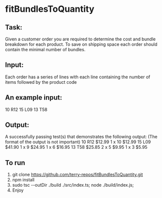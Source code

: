# fitBundlesToQuantity

## Task:
Given a customer order you are required to determine the cost and bundle breakdown for
each product. To save on shipping space each order should contain the minimal number
of bundles.
## Input:
Each order has a series of lines with each line containing the number of items followed by
the product code
## An example input:
10 R12
15 L09
13 T58
## Output:
A successfully passing test(s) that demonstrates the following output: (The format of the
output is not important)
10 R12 $12.99
1 x 10 $12.99
15 L09 $41.90
1 x 9 $24.95
1 x 6 $16.95
13 T58 $25.85
2 x 5 $9.95
1 x 3 $5.95

## To run
1. git clone https://github.com/terry-repos/fitBundlesToQuantity.git
2. npm install
3. sudo tsc --outDir ./build ./src/index.ts; node ./build/index.js;   
4. Enjoy
